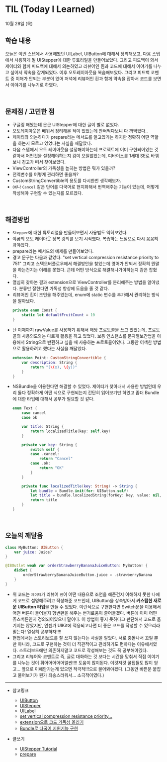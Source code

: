# TIL (Today I Learned)

10월 28일 (목)

## 학습 내용
오늘은 이번 스텝에서 사용해봤던 UILabel, UIButton에 대해서 정리해보고, 다음 스텝에서 사용하게 될 UIStepper에 대한 튜토리얼을 만들어보았다. 그리고 피드백이 와서 제이티와 함께 피드백에 대해서 의논하였고 리뷰어인 흰과 코드에 대해서 이야기를 나누고 싶어서 약속을 잡게되었다. 이후 오토레이아웃을 복습해보았다. 그리고 피드백 코멘트 중 이해가 안되는 부분이 있어 저녁에 리뷰어인 흰과 함께 약속을 잡아서 코드를 보면서 이야기를 나누기로 하였다.

&nbsp;

## 문제점 / 고민한 점
- 구글링 해봤는데 은근 UIStepper에 대한 글이 별로 없었다. 
- 오토레이아웃은 배워서 정리해본 적이 있었는데 안써먹다보니 다 까먹었다.. 
- 제이티와 의논하다가 prepare라는 메서드를 알고있기는 하지만 정확히 어떤 역할을 하는지 모르고 있었다는 사실을 깨달았다.
- 다음 스텝에서 오토 레이아웃을 설정해야하는데 프로젝트에 이미 구현되어있는 것 같아서 어떤것을 설정해야하는지 감이 오질않았는데, 디바이스를 1세대 SE로 바꿔보니 경고가 떠서 찾아보았다.
- ViewController의 가독성을 높히는 방법은 뭐가 있을까?
- 전역변수를 어떻게 관리하면 좋을까?
- CustomStringConvertible의 용도를 다시한번 생각해보자.
- `OK`나 `Cancel` 같은 단어를 다국어로 현지화해서 번역해주는 기능이 있는데, 어떻게 작성해야 구현할 수 있는지를 모르겠다.

&nbsp;
## 해결방법
- `Stepper`에 대한 튜토리얼을 만들어보면서 사용법도 익혀보았다.
- 야곰의 오토 레이아웃 정복 강의를 보기 시작했다. 복습하는 느낌으로 다시 꼼꼼히 봐야겠다.
- prepare라는 메서드의 예제를 만들어보았다.
- 경고 문구는 다음과 같았다. "set vertical compression resistance priority to 751" 그리고 스택오버플로우에서 해결방안을 찾았는데 영어가 안되서 정확히 뭔말을 하는건지는 이해를 못했다. 근데 어떤 방식으로 해결해나가야하는지 감은 잡혔다.
- 열심히 찾아본 결과 extension으로 ViewController를 분리해주는 방법을 알아냈다. 분류만 잘한다면 가독성 향상에 도움을 줄 것 같다.
- 리뷰어인 흰이 조언을 해주었는데, enum에 static 변수를 추가해서 관리하는 방식을 알아냈다.
    ```swift
    private enum Const {
        static let defaultFruitCount = 10
    }
    ```
- 난 이제까지 rawValue를 사용하기 위해서 해당 프로토콜을 쓰고 있었는데, 프로토콜의 사용의도와는 다르게 활용을 하고 있었다. 보통 인스턴스를 문자열보간법을 이용해서 String으로 반환하고 싶을 때 사용하는 프로토콜이였다. 그동안 어색한 방법으로 활용하려고 했다는 사실을 깨달았다.
    ```swift
    extension Point: CustomStringConvertible {
        var description: String {
            return "(\(x), \(y))"
        }
    }
    ```
- NSBundle을 이용한다면 해결할 수 있었다. 제이티가 찾아내서 사용한 방법인데 우리 둘다 정확하게 어떤 식으로 구현되는지 간단히 읽어보기만 하였고 좀더 Bundle에 대한 타입에 대해서 공부가 필요할 것 같다. 
    ```swift
    enum Text {
        case cancel
        case ok

        var title: String {
            return localizedTitle(key: self.key)
        }

        private var key: String {
            switch self {
            case .cancel:
                return "Cancel"
            case .ok:
                return "OK"
            }
        }

        private func localizedTitle(key: String) -> String {
            let bundle = Bundle.init(for: UIButton.self)
            let title = bundle.localizedString(forKey: key, value: nil, table: nil)
            return title
        }
    }
    ```

&nbsp;

## 오늘의 깨달음
```swift
class MyButton: UIButton {
    var juice: Juice?
}

@IBOutlet weak var orderStrawberryBananaJuiceButton: MyButton! {
    didSet {
        orderStrawberryBananaJuiceButton.juice = .strawberryBanana
    }
}
```
- 위 코드는 `제이티`가 리뷰어 `흰`이 어떤 내용으로 조언을 해준건지 이해하지 못한 나에게 코드로 설명해주려고 작성해준 코드인데, UIButton을 상속받아서 **커스텀한 새로운 UIButton 타입**을 만들 수 있었다. 이런식으로 구현한다면 Switch문을 이용해서 어떤 버튼이 들어올지 형변환을 해주는 번거로움이 줄어들겠다. 버튼에 이미 어떤 쥬스버튼인지 정의되어있으니 말이다. 이 방법이 좋지 못하다고 판단해서 코드로 옮기지는 않았지만, 언젠가 UIKit에 적응되고나면 더 좋은 코드를 작성할 수 있으리라 믿는다! 열심히 공부하자!!!!
- 현업에서는 스토리보드를 잘 쓰지 않는다는 사실을 알았다. 서로 충돌나서 꼬일 뿐만 아니라, 코드로 구현하는 것이 더 직관적이고 관리하기도 편하다는 이유에서였다. 스토리보드에만 의존하지말고 코드로 작성해보는 것도 꼭 공부해야겠다.
- 그리고 리뷰어와 코멘트로 즉, 글로 대화하는 것 보다는 시간을 맞춰서 직접 이야기를 나누는 것이 훠어어어어어얼씬!!!! 도움이 많이된다. 이것저것 꿀팁들도 많이 얻고... 앞으로 이해안가는게 있으면 적극적!!!으로 물어봐야겠다. (그동안 바쁜분 붙잡고 물어보기가 뭔가 죄송스러워서... 소극적이였다.)

---

- 참고링크
    - [UIButton](https://developer.apple.com/documentation/uikit/uibutton)
    - [UIStepper](https://developer.apple.com/documentation/uikit/uilabel)
    - [UILabel](https://developer.apple.com/documentation/uikit/uibutton)
    - [set vertical compression resistance priority...](https://stackoverflow.com/questions/54919329/set-vertical-compression-resistance-priority-to-749-for-uitableviewcell)
    - [extension으로 코드 가독성 올리기](https://gwangyonglee.tistory.com/38)
    - [Bundle로 다국어 지원기능 구현](https://stackoverflow.com/questions/6909885/how-to-use-uikit-localized-string-in-my-app)

- 글쓰기
    - [UIStepper Tutorial](https://leeari95.tistory.com/58)
    - [prepare](https://leeari95.tistory.com/59)
